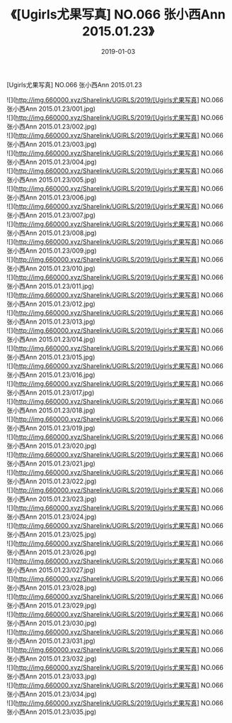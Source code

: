 ﻿---
layout: post
title:  《[Ugirls尤果写真] NO.066 张小西Ann 2015.01.23》
date:   2019-01-03
img: http://img.660000.xyz/Sharelink/UGIRLS/2019/[Ugirls尤果写真] NO.066 张小西Ann 2015.01.23/000.jpg
categories: [美女, 清纯, 唯美]
---

[Ugirls尤果写真] NO.066 张小西Ann 2015.01.23

 ![](http://img.660000.xyz/Sharelink/UGIRLS/2019/[Ugirls尤果写真] NO.066 张小西Ann 2015.01.23/001.jpg) <br>![](http://img.660000.xyz/Sharelink/UGIRLS/2019/[Ugirls尤果写真] NO.066 张小西Ann 2015.01.23/002.jpg) <br>![](http://img.660000.xyz/Sharelink/UGIRLS/2019/[Ugirls尤果写真] NO.066 张小西Ann 2015.01.23/003.jpg) <br>![](http://img.660000.xyz/Sharelink/UGIRLS/2019/[Ugirls尤果写真] NO.066 张小西Ann 2015.01.23/004.jpg) <br>![](http://img.660000.xyz/Sharelink/UGIRLS/2019/[Ugirls尤果写真] NO.066 张小西Ann 2015.01.23/005.jpg) <br>![](http://img.660000.xyz/Sharelink/UGIRLS/2019/[Ugirls尤果写真] NO.066 张小西Ann 2015.01.23/006.jpg) <br>![](http://img.660000.xyz/Sharelink/UGIRLS/2019/[Ugirls尤果写真] NO.066 张小西Ann 2015.01.23/007.jpg) <br>![](http://img.660000.xyz/Sharelink/UGIRLS/2019/[Ugirls尤果写真] NO.066 张小西Ann 2015.01.23/008.jpg) <br>![](http://img.660000.xyz/Sharelink/UGIRLS/2019/[Ugirls尤果写真] NO.066 张小西Ann 2015.01.23/009.jpg) <br>![](http://img.660000.xyz/Sharelink/UGIRLS/2019/[Ugirls尤果写真] NO.066 张小西Ann 2015.01.23/010.jpg) <br>![](http://img.660000.xyz/Sharelink/UGIRLS/2019/[Ugirls尤果写真] NO.066 张小西Ann 2015.01.23/011.jpg) <br>![](http://img.660000.xyz/Sharelink/UGIRLS/2019/[Ugirls尤果写真] NO.066 张小西Ann 2015.01.23/012.jpg) <br>![](http://img.660000.xyz/Sharelink/UGIRLS/2019/[Ugirls尤果写真] NO.066 张小西Ann 2015.01.23/013.jpg) <br>![](http://img.660000.xyz/Sharelink/UGIRLS/2019/[Ugirls尤果写真] NO.066 张小西Ann 2015.01.23/014.jpg) <br>![](http://img.660000.xyz/Sharelink/UGIRLS/2019/[Ugirls尤果写真] NO.066 张小西Ann 2015.01.23/015.jpg) <br>![](http://img.660000.xyz/Sharelink/UGIRLS/2019/[Ugirls尤果写真] NO.066 张小西Ann 2015.01.23/016.jpg) <br>![](http://img.660000.xyz/Sharelink/UGIRLS/2019/[Ugirls尤果写真] NO.066 张小西Ann 2015.01.23/017.jpg) <br>![](http://img.660000.xyz/Sharelink/UGIRLS/2019/[Ugirls尤果写真] NO.066 张小西Ann 2015.01.23/018.jpg) <br>![](http://img.660000.xyz/Sharelink/UGIRLS/2019/[Ugirls尤果写真] NO.066 张小西Ann 2015.01.23/019.jpg) <br>![](http://img.660000.xyz/Sharelink/UGIRLS/2019/[Ugirls尤果写真] NO.066 张小西Ann 2015.01.23/020.jpg) <br>![](http://img.660000.xyz/Sharelink/UGIRLS/2019/[Ugirls尤果写真] NO.066 张小西Ann 2015.01.23/021.jpg) <br>![](http://img.660000.xyz/Sharelink/UGIRLS/2019/[Ugirls尤果写真] NO.066 张小西Ann 2015.01.23/022.jpg) <br>![](http://img.660000.xyz/Sharelink/UGIRLS/2019/[Ugirls尤果写真] NO.066 张小西Ann 2015.01.23/023.jpg) <br>![](http://img.660000.xyz/Sharelink/UGIRLS/2019/[Ugirls尤果写真] NO.066 张小西Ann 2015.01.23/024.jpg) <br>![](http://img.660000.xyz/Sharelink/UGIRLS/2019/[Ugirls尤果写真] NO.066 张小西Ann 2015.01.23/025.jpg) <br>![](http://img.660000.xyz/Sharelink/UGIRLS/2019/[Ugirls尤果写真] NO.066 张小西Ann 2015.01.23/026.jpg) <br>![](http://img.660000.xyz/Sharelink/UGIRLS/2019/[Ugirls尤果写真] NO.066 张小西Ann 2015.01.23/027.jpg) <br>![](http://img.660000.xyz/Sharelink/UGIRLS/2019/[Ugirls尤果写真] NO.066 张小西Ann 2015.01.23/028.jpg) <br>![](http://img.660000.xyz/Sharelink/UGIRLS/2019/[Ugirls尤果写真] NO.066 张小西Ann 2015.01.23/029.jpg) <br>![](http://img.660000.xyz/Sharelink/UGIRLS/2019/[Ugirls尤果写真] NO.066 张小西Ann 2015.01.23/030.jpg) <br>![](http://img.660000.xyz/Sharelink/UGIRLS/2019/[Ugirls尤果写真] NO.066 张小西Ann 2015.01.23/031.jpg) <br>![](http://img.660000.xyz/Sharelink/UGIRLS/2019/[Ugirls尤果写真] NO.066 张小西Ann 2015.01.23/032.jpg) <br>![](http://img.660000.xyz/Sharelink/UGIRLS/2019/[Ugirls尤果写真] NO.066 张小西Ann 2015.01.23/033.jpg) <br>![](http://img.660000.xyz/Sharelink/UGIRLS/2019/[Ugirls尤果写真] NO.066 张小西Ann 2015.01.23/034.jpg) <br>![](http://img.660000.xyz/Sharelink/UGIRLS/2019/[Ugirls尤果写真] NO.066 张小西Ann 2015.01.23/035.jpg) <br>